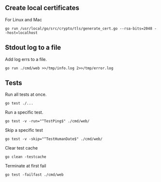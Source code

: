 ## Create local certificates
For Linux and Mac
```shell
go run /usr/local/go/src/crypto/tls/generate_cert.go --rsa-bits=2048 --host=localhost
```

## Stdout log to a file
Add log errs to a file.
```shell
go run ./cmd/web >>/tmp/info.log 2>>/tmp/error.log
```

## Tests
Run all tests at once.
```shell
go test ./...
```

Run a specific test.
```shell
go test -v -run="^TestPing$" ./cmd/web/
```

Skip a specific test
```shell
go test -v -skip="^TestHumanDate$" ./cmd/web/
```

Clear test cache
```shell
go clean -testcache
```

Terminate at first fail
```shell
go test -failfast ./cmd/web
```
